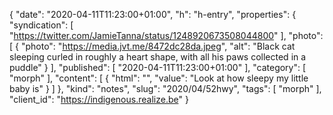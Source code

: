 {
  "date": "2020-04-11T11:23:00+01:00",
  "h": "h-entry",
  "properties": {
    "syndication": [
      "https://twitter.com/JamieTanna/status/1248920673508044800"
    ],
    "photo": [
      {
        "photo": "https://media.jvt.me/8472dc28da.jpeg",
        "alt": "Black cat sleeping curled in roughly a heart shape, with all his paws collected in a puddle"
      }
    ],
    "published": [
      "2020-04-11T11:23:00+01:00"
    ],
    "category": [
      "morph"
    ],
    "content": [
      {
        "html": "",
        "value": "Look at how sleepy my little baby is"
      }
    ]
  },
  "kind": "notes",
  "slug": "2020/04/52hwy",
  "tags": [
    "morph"
  ],
  "client_id": "https://indigenous.realize.be"
}
